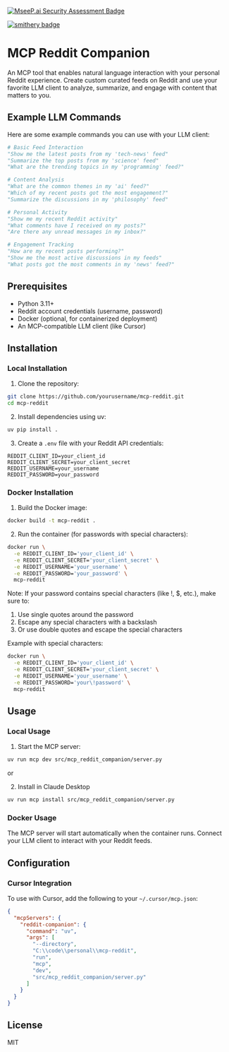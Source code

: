 [![MseeP.ai Security Assessment Badge](https://mseep.net/mseep-audited.png)](https://mseep.ai/app/saginawj-mcp-reddit-companion)

[![smithery badge](https://smithery.ai/badge/@saginawj/mcp-reddit-companion)](https://smithery.ai/server/@saginawj/mcp-reddit-companion)

# MCP Reddit Companion

An MCP tool that enables natural language interaction with your personal Reddit experience. Create custom curated feeds on Reddit and use your favorite LLM client to analyze, summarize, and engage with content that matters to you.

## Example LLM Commands

Here are some example commands you can use with your LLM client:

```python
# Basic Feed Interaction
"Show me the latest posts from my 'tech-news' feed"
"Summarize the top posts from my 'science' feed"
"What are the trending topics in my 'programming' feed?"

# Content Analysis
"What are the common themes in my 'ai' feed?"
"Which of my recent posts got the most engagement?"
"Summarize the discussions in my 'philosophy' feed"

# Personal Activity
"Show me my recent Reddit activity"
"What comments have I received on my posts?"
"Are there any unread messages in my inbox?"

# Engagement Tracking
"How are my recent posts performing?"
"Show me the most active discussions in my feeds"
"What posts got the most comments in my 'news' feed?"
```

## Prerequisites

- Python 3.11+
- Reddit account credentials (username, password)
- Docker (optional, for containerized deployment)
- An MCP-compatible LLM client (like Cursor)

## Installation

### Local Installation

1. Clone the repository:
```bash
git clone https://github.com/yourusername/mcp-reddit.git
cd mcp-reddit
```

2. Install dependencies using uv:
```bash
uv pip install .
```

3. Create a `.env` file with your Reddit API credentials:
```env
REDDIT_CLIENT_ID=your_client_id
REDDIT_CLIENT_SECRET=your_client_secret
REDDIT_USERNAME=your_username
REDDIT_PASSWORD=your_password
```

### Docker Installation

1. Build the Docker image:
```bash
docker build -t mcp-reddit .
```

2. Run the container (for passwords with special characters):
```bash
docker run \
  -e REDDIT_CLIENT_ID='your_client_id' \
  -e REDDIT_CLIENT_SECRET='your_client_secret' \
  -e REDDIT_USERNAME='your_username' \
  -e REDDIT_PASSWORD='your_password' \
  mcp-reddit
```

Note: If your password contains special characters (like !, $, etc.), make sure to:
1. Use single quotes around the password
2. Escape any special characters with a backslash
3. Or use double quotes and escape the special characters

Example with special characters:
```bash
docker run \
  -e REDDIT_CLIENT_ID='your_client_id' \
  -e REDDIT_CLIENT_SECRET='your_client_secret' \
  -e REDDIT_USERNAME='your_username' \
  -e REDDIT_PASSWORD='your\!password' \
  mcp-reddit
```

## Usage

### Local Usage

1. Start the MCP server:
```bash
uv run mcp dev src/mcp_reddit_companion/server.py
```

or 

2. Install in Claude Desktop
```bash
uv run mcp install src/mcp_reddit_companion/server.py 
```

### Docker Usage

The MCP server will start automatically when the container runs. Connect your LLM client to interact with your Reddit feeds.

## Configuration

### Cursor Integration

To use with Cursor, add the following to your `~/.cursor/mcp.json`:

```json
{
  "mcpServers": {
    "reddit-companion": {
      "command": "uv",
      "args": [
        "--directory",
        "C:\\code\\personal\\mcp-reddit",
        "run",
        "mcp",
        "dev",
        "src/mcp_reddit_companion/server.py"
      ]
    }
  }
}
```

## License

MIT
